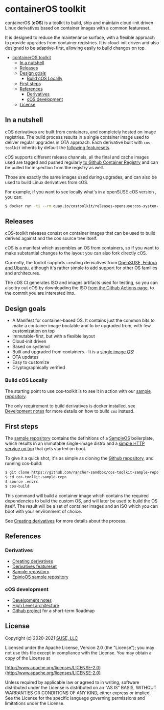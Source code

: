 # containerOS toolkit

containerOS (**cOS**) is a toolkit to build, ship and maintain cloud-init driven Linux derivatives based on container images with a common featureset. 

It is designed to reduce the maintenance surface, with a flexible approach to provide upgrades from container registries. It is cloud-init driven and also designed to be adaptive-first, allowing easily to build changes on top.

<!-- TOC -->

- [containerOS toolkit](#containeros-toolkit)
    - [In a nutshell](#in-a-nutshell)
    - [Releases](#releases)
    - [Design goals](#design-goals)
        - [Build cOS Locally](#build-cos-locally)
    - [First steps](#first-steps)
    - [References](#references)
        - [Derivatives](#derivatives)
        - [cOS development](#cos-development)
    - [License](#license)

<!-- /TOC -->

## In a nutshell

cOS derivatives are built from containers, and completely hosted on image registries. The build process results in a single container image used to deliver regular upgrades in OTA approach. Each derivative built with `cos-toolkit` inherits by default the [following featuresets](/docs/derivatives_featureset.md).

cOS supports different release channels, all the final and cache images used are tagged and pushed regularly [to Github Container Registry](https://quay.io/repository/costoolkit/releases-opensuse) and can be pulled for inspection from the registry as well.

Those are exactly the same images used during upgrades, and can also be used to build Linux derivatives from cOS.

For example, if you want to see locally what's in a openSUSE cOS version , you can:

```bash
$ docker run -ti --rm quay.io/costoolkit/releases-opensuse:cos-system-... /bin/bash
```

## Releases

cOS-toolkit releases consist on container images that can be used to build derived against and the cos source tree itself.
 
cOS is a manifest which assembles an OS from containers, so if you want to make substantial changes to the layout you can also fork directly cOS.

Currently, the toolkit supports creating derivatives from [OpenSUSE, Fedora and Ubuntu](https://github.com/rancher-sandbox/cOS-toolkit/tree/master/values), although it's rather simple to add support for other OS families and architecures.

The cOS CI generates ISO and images artifacts used for testing, so you can also try out cOS by downloading the 
ISO [from the Github Actions page](https://github.com/rancher-sandbox/cOS-toolkit/actions/workflows/build.yaml), to the commit you are interested into.

## Design goals

- A Manifest for container-based OS. It contains just the common bits to make a container image bootable and to be upgraded from, with few customization on top
- Immutable-first, but with a flexible layout
- Cloud-init driven
- Based on systemd
- Built and upgraded from containers - It is a [single image OS](https://quay.io/repository/costoolkit/releases-opensuse)!
- OTA updates
- Easy to customize
- Cryptographically verified

### Build cOS Locally

The starting point to use cos-toolkit is to see it in action with our [sample repository](https://github.com/rancher-sandbox/cos-toolkit-sample-repo).

The only requirement to build derivatives is docker installed, see [Development notes](/docs/dev.md) for more details on how to build `cos` instead.

## First steps

The [sample repository](https://github.com/rancher-sandbox/cos-toolkit-sample-repo) contains the definitions of a [SampleOS](https://github.com/rancher-sandbox/cos-toolkit-sample-repo/tree/master/packages/sampleOS) boilerplate, which results in an immutable single-image distro and a [simple HTTP service on top](https://github.com/rancher-sandbox/cos-toolkit-sample-repo/tree/master/packages/sampleOSService) that gets started on boot.

To give it a quick shot, it's as simple as cloning the [Github repository](https://github.com/rancher-sandbox/cos-toolkit-sample-repo), and running cos-build:

```bash
$ git clone https://github.com/rancher-sandbox/cos-toolkit-sample-repo
$ cd cos-toolkit-sample-repo
$ source .envrc
$ cos-build
```

This command will build a container image which contains the required dependencies to build the custom OS, and will later be used to build the OS itself. The result will be a set of container images and an ISO which you can boot with your environment of choice. 

See [Creating derivatives](/docs/creating_derivatives.md) for more details about the process.

## References

### Derivatives
- [Creating derivatives](/docs/creating_derivatives.md)
- [Derivatives featureset](/docs/derivatives_featureset.md)
- [Sample repository](https://github.com/rancher-sandbox/cos-toolkit-sample-repo)
- [EpinioOS sample repository](https://github.com/rancher-sandbox/epinio-appliance-demo-sample)

### cOS development
- [Development notes](/docs/dev.md)
- [High Level architecture](/docs/high_level_architecture.md)
- [Github project](https://github.com/mudler/cOS/projects/1) for a short-term Roadmap

## License

Copyright (c) 2020-2021 [SUSE, LLC](http://suse.com)

Licensed under the Apache License, Version 2.0 (the "License");
you may not use this file except in compliance with the License.
You may obtain a copy of the License at

[http://www.apache.org/licenses/LICENSE-2.0](http://www.apache.org/licenses/LICENSE-2.0)

Unless required by applicable law or agreed to in writing, software
distributed under the License is distributed on an "AS IS" BASIS,
WITHOUT WARRANTIES OR CONDITIONS OF ANY KIND, either express or implied.
See the License for the specific language governing permissions and
limitations under the License.
